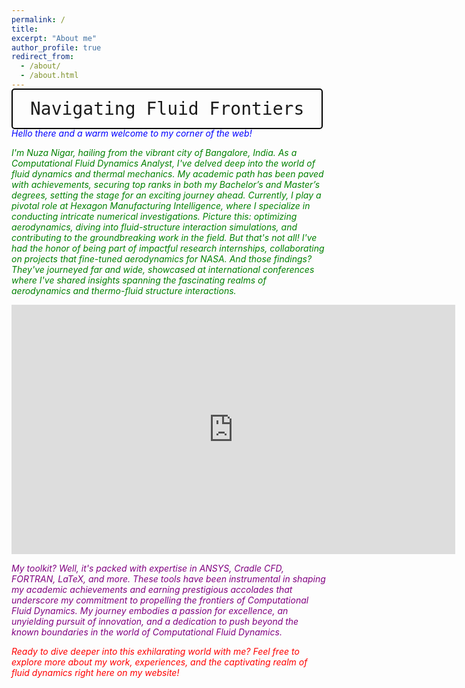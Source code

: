```yaml
---
permalink: /
title: 
excerpt: "About me"
author_profile: true
redirect_from: 
  - /about/
  - /about.html
---
```


<kbd style="font-size: 2em; padding: 0.5em 1em; border: 2px solid #000; border-radius: 5px;">Navigating Fluid Frontiers</kbd>

<span style="color:blue">*Hello there and a warm welcome to my corner of the web!*</span>

<span style="color:green">*I'm Nuza Nigar, hailing from the vibrant city of Bangalore, India. As a Computational Fluid Dynamics Analyst, I've delved deep into the world of fluid dynamics and thermal mechanics. My academic path has been paved with achievements, securing top ranks in both my Bachelor’s and Master’s degrees, setting the stage for an exciting journey ahead. Currently, I play a pivotal role at Hexagon Manufacturing Intelligence, where I specialize in conducting intricate numerical investigations. Picture this: optimizing aerodynamics, diving into fluid-structure interaction simulations, and contributing to the groundbreaking work in the field. But that's not all! I've had the honor of being part of impactful research internships, collaborating on projects that fine-tuned aerodynamics for NASA. And those findings? They've journeyed far and wide, showcased at international conferences where I've shared insights spanning the fascinating realms of aerodynamics and thermo-fluid structure interactions.*</span>

<iframe src="https://www.linkedin.com/embed/feed/update/urn:li:ugcPost:6976578107050770432?compact=1" height="399" width="710" frameborder="0" allowfullscreen="" title="Embedded post"></iframe>

<span style="color:purple">*My toolkit? Well, it's packed with expertise in ANSYS, Cradle CFD, FORTRAN, LaTeX, and more. These tools have been instrumental in shaping my academic achievements and earning prestigious accolades that underscore my commitment to propelling the frontiers of Computational Fluid Dynamics. My journey embodies a passion for excellence, an unyielding pursuit of innovation, and a dedication to push beyond the known boundaries in the world of Computational Fluid Dynamics.*</span>

<span style="color:red">*Ready to dive deeper into this exhilarating world with me? Feel free to explore more about my work, experiences, and the captivating realm of fluid dynamics right here on my website!*</span>


